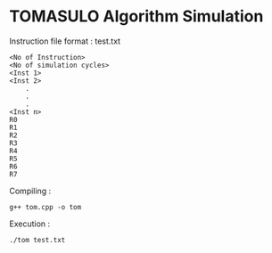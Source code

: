 # TOMASULO Algorithm Simulation

Instruction file format : test.txt

    <No of Instruction>
    <No of simulation cycles>
    <Inst 1>
    <Inst 2>
        .
        .
        .
    <Inst n>
    R0
    R1
    R2
    R3
    R4
    R5
    R6
    R7

Compiling :

    g++ tom.cpp -o tom

Execution :

    ./tom test.txt